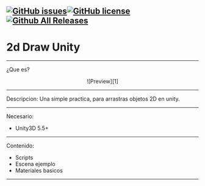 [![GitHub issues](https://img.shields.io/github/issues/lPinchol/2d-draw-unity.svg?style=plastic)](https://github.com/lPinchol/2d-draw-unity/issues)[![GitHub license](https://img.shields.io/badge/license-MIT-blue.svg?style=plastic)](https://raw.githubusercontent.com/lPinchol/2d-draw-unity/master/LICENSE)[![Github All Releases](https://img.shields.io/github/downloads/atom/atom/total.svg?style=plastic)]()
---
# 2d Draw Unity
---
¿Que es?

<center>![Preview][1]</center>

---

Descripcion:
Una simple practica, para arrastras objetos 2D en unity.

---

Necesario:
- Unity3D 5.5+

---

Contenido:
- Scripts
- Escena ejemplo
- Materiales basicos

---

[1]: https://github.com/lPinchol/2d-draw-unity/blob/master/Resources/img/GIF.gif
